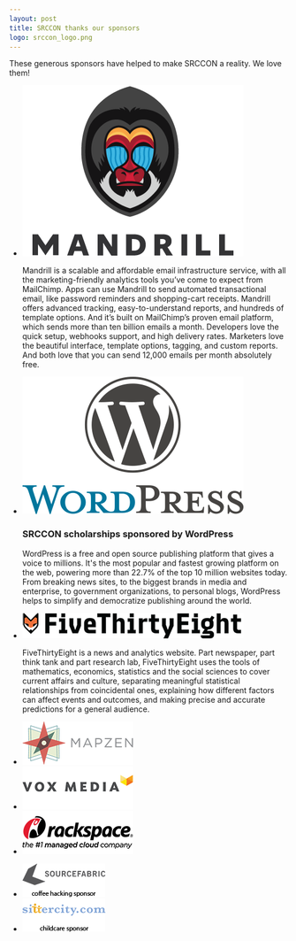```yaml
---
layout: post
title: SRCCON thanks our sponsors
logo: srccon_logo.png
---
```

<p class="bodybig">These generous sponsors have helped to make SRCCON a reality. We love them!</p>
<div id="sponsorpage">
<ul class="toplevel">
<li><a href="http://www.mandrill.com"><img src="/media/img/partners/mandrill.png"></a>
<p>Mandrill is a scalable and affordable email infrastructure service, with all the marketing-friendly analytics tools you’ve come to expect from MailChimp. Apps can use Mandrill to send automated transactional email, like password reminders and shopping-cart receipts. Mandrill offers advanced tracking, easy-to-understand reports, and hundreds of template options. And it’s built on MailChimp’s proven email platform, which sends more than ten billion emails a month. Developers love the quick setup, webhooks support, and high delivery rates. Marketers love the beautiful interface, template options, tagging, and custom reports. And both love that you can send 12,000 emails per month absolutely free.
<li><a href="http://www.wordpress.org"><img src="/media/img/partners/wordpress.png"></a>
<h3>SRCCON scholarships sponsored by WordPress</h3>
<p>WordPress is a free and open source publishing platform that gives a voice to millions. It's the most popular and fastest growing platform on the web, powering more than 22.7% of the top 10 million websites today. From breaking news sites, to the biggest brands in media and enterprise, to government organizations, to personal blogs, WordPress helps to simplify and democratize publishing around the world.</p>
<li><a href="http://www.fivethirtyeight.com"><img src="/media/img/partners/fivethirtyeight_500.png"></a>
<p>FiveThirtyEight is a news and analytics website. Part newspaper, part think tank and part research lab, FiveThirtyEight uses the tools of mathematics, economics, statistics and the social sciences to cover current affairs and culture, separating meaningful statistical relationships from coincidental ones, explaining how different factors can affect events and outcomes, and making precise and accurate predictions for a general audience.</p>
</ul>
<div id="two">
<ul class="nextlevel">
<li><a href="https://mapzen.com/"><img src="/media/img/partners/mapzen_200.png"></a>
<li><a href="http://www.voxmedia.com/"><img src="/media/img/partners/voxmedia_200.png"></a>
<li><a href="http://www.rackspace.com/"><img src="/media/img/partners/rackspace_200.png"></a>
</ul>
</div>
<div id="three">
<ul class="stationlevel">
<li><a href="www.sourcefabric.org/"><img src="/media/img/partners/sourcefabric_150.png"></a>
<li><a href="http://sittercity.com/"><img src="/media/img/partners/sittercity_150.png"></a>
</ul>
</div>
</div>
